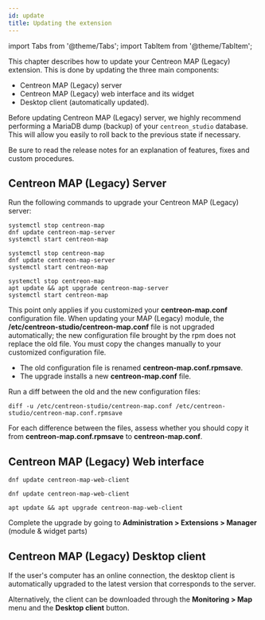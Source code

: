 ```yaml
---
id: update
title: Updating the extension
---
```

import Tabs from '@theme/Tabs';
import TabItem from '@theme/TabItem';

This chapter describes how to update your Centreon MAP (Legacy) extension. This
is done by updating the three main components:

- Centreon MAP (Legacy) server
- Centreon MAP (Legacy) web interface and its widget
- Desktop client (automatically updated).

Before updating Centreon MAP (Legacy) server, we highly recommend performing a
MariaDB dump (backup) of your `centreon_studio` database. This will
allow you easily to roll back to the previous state if necessary.

Be sure to read the release notes for an explanation of features, fixes
and custom procedures.

## Centreon MAP (Legacy) Server

Run the following commands to upgrade your Centreon MAP (Legacy) server:

<Tabs groupId="sync">
<TabItem value="Alma / RHEL / Oracle Linux 8" label="Alma / RHEL / Oracle Linux 8">

``` shell
systemctl stop centreon-map
dnf update centreon-map-server
systemctl start centreon-map
```

</TabItem>
<TabItem value="Alma / RHEL / Oracle Linux 9" label="Alma / RHEL / Oracle Linux 9">

``` shell
systemctl stop centreon-map
dnf update centreon-map-server
systemctl start centreon-map
```

</TabItem>
<TabItem value="Debian 11 & 12" label="Debian 11 & 12">

``` shell
systemctl stop centreon-map
apt update && apt upgrade centreon-map-server
systemctl start centreon-map
```

</TabItem>
</Tabs>

This point only applies if you customized your **centreon-map.conf** configuration file. When updating your MAP (Legacy) module, the **/etc/centreon-studio/centreon-map.conf** file is not upgraded automatically; the new configuration file brought by the rpm does not replace the old file. You must copy the changes manually to your customized configuration file.

* The old configuration file is renamed **centreon-map.conf.rpmsave**.
* The upgrade installs a new **centreon-map.conf** file.

Run a diff between the old and the new configuration files:

```shell
diff -u /etc/centreon-studio/centreon-map.conf /etc/centreon-studio/centreon-map.conf.rpmsave
```

For each difference between the files, assess whether you should copy it from **centreon-map.conf.rpmsave** to **centreon-map.conf**.

## Centreon MAP (Legacy) Web interface

<Tabs groupId="sync">
<TabItem value="Alma / RHEL / Oracle Linux 8" label="Alma / RHEL / Oracle Linux 8">

``` shell
dnf update centreon-map-web-client
```

</TabItem>
<TabItem value="Alma / RHEL / Oracle Linux 9" label="Alma / RHEL / Oracle Linux 9">

``` shell
dnf update centreon-map-web-client
```

</TabItem>
<TabItem value="Debian 11 & 12" label="Debian 11 & 12">

``` shell
apt update && apt upgrade centreon-map-web-client
```

</TabItem>
</Tabs>

Complete the upgrade by going to **Administration > Extensions > Manager**
(module & widget parts)

## Centreon MAP (Legacy) Desktop client

If the user's computer has an online connection, the desktop client is
automatically upgraded to the latest version that corresponds to the server.

Alternatively, the client can be downloaded through the **Monitoring > Map** menu and the **Desktop client** button.
